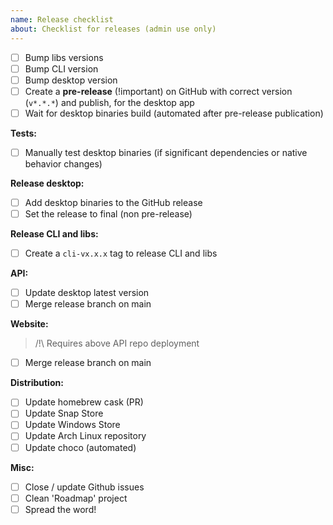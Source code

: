 ```yaml
---
name: Release checklist
about: Checklist for releases (admin use only)
---
```


- [ ] Bump libs versions
- [ ] Bump CLI version
- [ ] Bump desktop version
- [ ] Create a **pre-release** (!important) on GitHub with correct version (`v*.*.*`) and publish, for the desktop app
- [ ] Wait for desktop binaries build (automated after pre-release publication)

**Tests:**

- [ ] Manually test desktop binaries (if significant dependencies or native behavior changes)

**Release desktop:**

- [ ] Add desktop binaries to the GitHub release
- [ ] Set the release to final (non pre-release)

**Release CLI and libs:**

- [ ] Create a `cli-vx.x.x` tag to release CLI and libs

**API:**

- [ ] Update desktop latest version
- [ ] Merge release branch on main

**Website:**

> /!\ Requires above API repo deployment

- [ ] Merge release branch on main

**Distribution:**

- [ ] Update homebrew cask (PR)
- [ ] Update Snap Store
- [ ] Update Windows Store
- [ ] Update Arch Linux repository
- [ ] Update choco (automated)

**Misc:**

- [ ] Close / update Github issues
- [ ] Clean 'Roadmap' project
- [ ] Spread the word!

